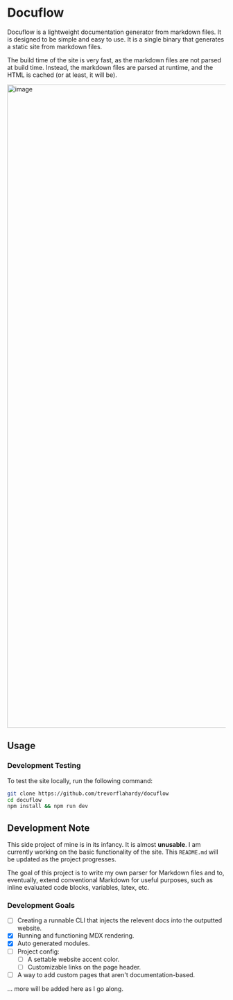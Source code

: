 # Docuflow

Docuflow is a lightweight documentation generator from markdown files. It is designed to be simple and easy to use. It is a single binary that generates a static site from markdown files.

The build time of the site is very fast, as the markdown files are not parsed at build time. Instead, the markdown files are parsed at runtime, and the HTML is cached (or at least, it will be).

<img width="1485" alt="image" src="https://github.com/user-attachments/assets/957a1f8a-4810-46f2-a175-0fbb68d448bd">


## Usage

### Development Testing

To test the site locally, run the following command:

```bash
git clone https://github.com/trevorflahardy/docuflow
cd docuflow
npm install && npm run dev
```

## Development Note

This side project of mine is in its infancy. It is almost **unusable**. I am currently working on the basic functionality of the site. This `README.md` will be updated as the project progresses.

The goal of this project is to write my own parser for Markdown files and to, eventually, extend conventional Markdown for useful purposes, such as inline evaluated code
blocks, variables, latex, etc.

### Development Goals

- [ ] Creating a runnable CLI that injects the relevent docs into the outputted website.
- [x] Running and functioning MDX rendering.
- [x] Auto generated modules.
- [ ] Project config:
  - [ ] A settable website accent color.
  - [ ] Customizable links on the page header.
 - [ ] A way to add custom pages that aren't documentation-based. 

... more will be added here as I go along.

